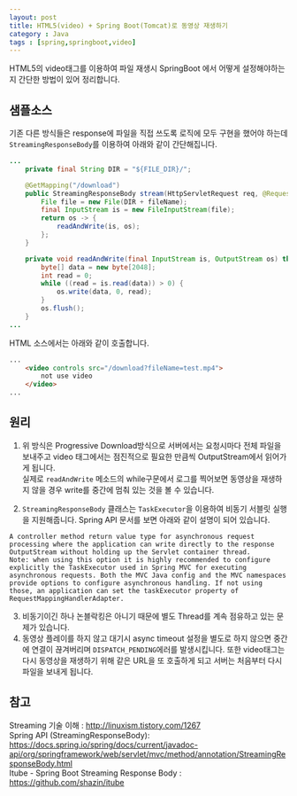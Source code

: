 ```yaml
---
layout: post
title: HTML5(video) + Spring Boot(Tomcat)로 동영상 재생하기
category : Java
tags : [spring,springboot,video]
---
```

HTML5의 video태그를 이용하여 파일 재생시 SpringBoot 에서 어떻게 설정해야하는지 간단한 방법이 있어 정리합니다.     

샘플소스
----

기존 다른 방식들은 response에 파일을 직접 쓰도록 로직에 모두 구현을 했어야 하는데 `StreamingResponseBody`를 이용하여 아래와 같이 간단해집니다.

```java
...
    private final String DIR = "${FILE_DIR}/";

    @GetMapping("/download")
    public StreamingResponseBody stream(HttpServletRequest req, @RequestParam("fileName") String fileName) throws Exception {
        File file = new File(DIR + fileName);
        final InputStream is = new FileInputStream(file);
        return os -> {
            readAndWrite(is, os);
        };
    }

    private void readAndWrite(final InputStream is, OutputStream os) throws IOException {
        byte[] data = new byte[2048];
        int read = 0;
        while ((read = is.read(data)) > 0) {
            os.write(data, 0, read);
        }
        os.flush();
    }
...
```

HTML 소스에서는 아래와 같이 호출합니다.    

```html
...
    <video controls src="/download?fileName=test.mp4">
        not use video
    </video>
...
```

원리
----
1. 위 방식은 Progressive Download방식으로 서버에서는 요청시마다 전체 파일을 보내주고 video 태그에서는 점진적으로 필요한 만큼씩 OutputStream에서 읽어가게 됩니다.    
실제로 `readAndWrite` 메소드의 while구문에서 로그를 찍어보면 동영상을 재생하지 않을 경우 write를 중간에 멈춰 있는 것을 볼 수 있습니다.    

2. `StreamingResponseBody` 클래스는 `TaskExecutor`을 이용하여 비동기 서블릿 실행을 지원해줍니다. Spring API 문서를 보면 아래와 같이 설명이 되어 있습니다.    

```text
A controller method return value type for asynchronous request processing where the application can write directly to the response OutputStream without holding up the Servlet container thread.
Note: when using this option it is highly recommended to configure explicitly the TaskExecutor used in Spring MVC for executing asynchronous requests. Both the MVC Java config and the MVC namespaces provide options to configure asynchronous handling. If not using those, an application can set the taskExecutor property of RequestMappingHandlerAdapter.
```

3. 비동기이긴 하나 논블락킹은 아니기 때문에 별도 Thread를 계속 점유하고 있는 문제가 있습니다.      
4. 동영상 플레이를 하지 않고 대기시 async timeout 설정을 별도로 하지 않으면 중간에 연결이 끊겨버리며 `DISPATCH_PENDING`에러를 발생시킵니다. 또한 video태그는 다시 동영상을 재생하기 위해 같은 URL을 또 호출하게 되고 서버는 처음부터 다시 파일을 보내게 됩니다.    

참고
----
Streaming 기술 이해 : <http://linuxism.tistory.com/1267>     
Spring API (StreamingResponseBody): <https://docs.spring.io/spring/docs/current/javadoc-api/org/springframework/web/servlet/mvc/method/annotation/StreamingResponseBody.html>        
Itube - Spring Boot Streaming Response Body : <https://github.com/shazin/itube>

